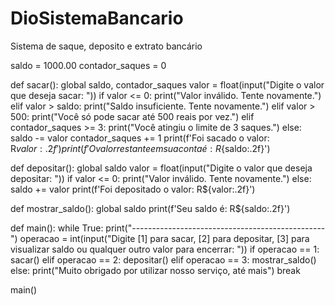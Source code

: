 # DioSistemaBancario
Sistema de saque, deposito e extrato bancário 


saldo = 1000.00
contador_saques = 0

def sacar():
    global saldo, contador_saques
    valor = float(input("Digite o valor que deseja sacar: "))
    if valor <= 0:
        print("Valor inválido. Tente novamente.")
    elif valor > saldo:
        print("Saldo insuficiente. Tente novamente.")
    elif valor > 500:
        print("Você só pode sacar até 500 reais por vez.")
    elif contador_saques >= 3:
        print("Você atingiu o limite de 3 saques.")
    else:
        saldo -= valor
        contador_saques += 1
        print(f'Foi sacado o valor: R${valor:.2f}')
        print(f'O valor restante em sua conta é: R${saldo:.2f}')

def depositar():
    global saldo
    valor = float(input("Digite o valor que deseja depositar: "))
    if valor <= 0:
        print("Valor inválido. Tente novamente.")
    else:
        saldo += valor
        print(f'Foi depositado o valor: R${valor:.2f}')

def mostrar_saldo():
    global saldo
    print(f'Seu saldo é: R${saldo:.2f}')

def main():
    while True:
        print("------------------------------------------------")
        operacao = int(input("Digite [1] para sacar, [2] para depositar, [3] para visualizar saldo ou qualquer outro valor para encerrar: "))
        if operacao == 1:
            sacar()
        elif operacao == 2:
            depositar()
        elif operacao == 3:
            mostrar_saldo()
        else:
            print("Muito obrigado por utilizar nosso serviço, até mais")
            break

main()
